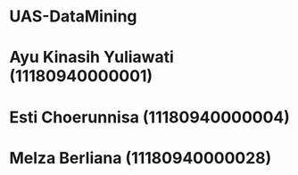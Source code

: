 # UAS-DataMining
# Ayu Kinasih Yuliawati (11180940000001)
# Esti Choerunnisa (11180940000004)
# Melza Berliana (11180940000028)
